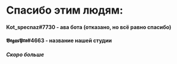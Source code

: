 # Спасибо этим людям:

#### **Kot_specnaz**#7730 - ава бота (отказано, но всё равно спасибо)

#### 𝖁𝖊𝖌𝖆𝖘𝕻𝖗𝖔#4663 - название нашей студии

##### Скоро больше
